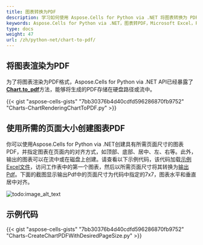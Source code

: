 ```yaml
---
title: 图表转换为PDF 
description: 学习如何使用 Aspose.Cells for Python via .NET 将图表转换为 PDF 文档。我们的指南将演示如何导出 Microsoft Excel 中的图表，并将其保存为 PDF 以便进一步分发和存档。
keywords: Aspose.Cells for Python via .NET，图表转PDF，Microsoft Excel，PDF转换，导出，分发，归档。
type: docs
weight: 47
url: /zh/python-net/chart-to-pdf/
---
```


## **将图表渲染为PDF**

为了将图表渲染为PDF格式，Aspose.Cells for Python via .NET API已经暴露了[**Chart.to_pdf**](https://reference.aspose.com/cells/python-net/aspose.cells.charts/chart/to_pdf)方法，能够将生成的PDF存储在硬盘路径或流中。

{{< gist "aspose-cells-gists" "7bb30376b4d40cdfd596286870fb9752" "Charts-ChartRenderingChartToPDF.py" >}}

## **使用所需的页面大小创建图表PDF**
你可以使用Aspose.Cells for Python via .NET创建具有所需页面尺寸的图表PDF，并指定图表在页面内的对齐方式，如顶部、底部、居中、左、右等。此外，输出的图表可以在流中或在磁盘上创建。请查看以下示例代码，该代码加载[示例Excel文件](64716906.xlsx)，访问工作表中的第一个图表，然后以所需页面尺寸将其转换为[输出Pdf](64716907.pdf)。下面的截图显示输出Pdf中的页面尺寸为代码中指定的7x7，图表水平和垂直居中对齐。 

![todo:image_alt_text](create-chart-pdf-with-desired-page-size_1.png)
## **示例代码**
{{< gist "aspose-cells-gists" "7bb30376b4d40cdfd596286870fb9752" "Charts-CreateChartPDFWithDesiredPageSize.py" >}}

